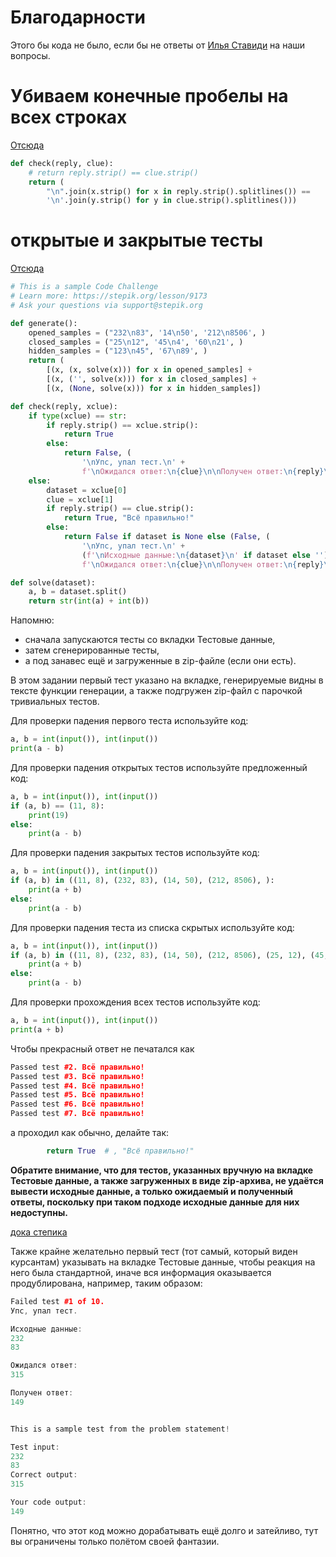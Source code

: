 # Благодарности

Этого бы кода не было, если бы не ответы от [Илья Ставиди](https://stepik.org/users/59311452) на наши вопросы.

# Убиваем конечные пробелы на всех строках

[Отсюда](https://stepik.org/lesson/244445/step/6?unit=490603)
```python
def check(reply, clue):
    # return reply.strip() == clue.strip()
    return (
        "\n".join(x.strip() for x in reply.strip().splitlines()) ==
        '\n'.join(y.strip() for y in clue.strip().splitlines()))
```    

# открытые и закрытые тесты

[Отсюда](https://stepik.org/lesson/394668/step/2?discussion=3510325&unit=383635)

```python
# This is a sample Code Challenge
# Learn more: https://stepik.org/lesson/9173
# Ask your questions via support@stepik.org

def generate():
    opened_samples = ("232\n83", '14\n50', '212\n8506', )
    closed_samples = ("25\n12", '45\n4', '60\n21', )
    hidden_samples = ("123\n45", '67\n89', )
    return (
        [(x, (x, solve(x))) for x in opened_samples] + 
        [(x, ('', solve(x))) for x in closed_samples] + 
        [(x, (None, solve(x))) for x in hidden_samples])

def check(reply, xclue):
    if type(xclue) == str:
        if reply.strip() == xclue.strip():
            return True
        else:
            return False, (
                '\nУпс, упал тест.\n' +
                f'\nОжидался ответ:\n{clue}\n\nПолучен ответ:\n{reply}\n')
    else:
        dataset = xclue[0]
        clue = xclue[1]
        if reply.strip() == clue.strip():
            return True, "Всё правильно!"
        else:
            return False if dataset is None else (False, (
                '\nУпс, упал тест.\n' +
                (f'\nИсходные данные:\n{dataset}\n' if dataset else '') +
                f'\nОжидался ответ:\n{clue}\n\nПолучен ответ:\n{reply}\n'))

def solve(dataset):
    a, b = dataset.split()
    return str(int(a) + int(b))
```    

Напомню:

* сначала запускаются тесты со вкладки Тестовые данные, 
* затем сгенерированные тесты,
* а под занавес ещё и загруженные в zip-файле (если они есть).

В этом задании первый тест указано на вкладке, генерируемые видны в тексте функции генерации, а также подгружен zip-файл с парочкой тривиальных тестов.

Для проверки падения первого теста используйте код:

```python
a, b = int(input()), int(input())
print(a - b)
```

Для проверки падения открытых тестов используйте предложенный код:

```python
a, b = int(input()), int(input())
if (a, b) == (11, 8):
    print(19)
else:
    print(a - b)
```

Для проверки падения закрытых тестов используйте код:

```python
a, b = int(input()), int(input())
if (a, b) in ((11, 8), (232, 83), (14, 50), (212, 8506), ):
    print(a + b)
else:
    print(a - b)
```

Для проверки падения теста из списка скрытых используйте код:


```python
a, b = int(input()), int(input())
if (a, b) in ((11, 8), (232, 83), (14, 50), (212, 8506), (25, 12), (45, 4), (60, 21), ):
    print(a + b)
else:
    print(a - b)
```

Для проверки прохождения всех тестов используйте код:

```python
a, b = int(input()), int(input())
print(a + b)
```

Чтобы прекрасный ответ не печатался как

```cpp
Passed test #2. Всё правильно!
Passed test #3. Всё правильно!
Passed test #4. Всё правильно!
Passed test #5. Всё правильно!
Passed test #6. Всё правильно!
Passed test #7. Всё правильно!
```

а проходил как обычно, делайте так:

```python
        return True  # , "Всё правильно!"
```

**Обратите внимание, что для тестов, указанных вручную на вкладке Тестовые данные, а также загруженных в виде zip-архива, не удаётся вывести исходные данные, а только ожидаемый и полученный ответы, поскольку при таком подходе исходные данные для них недоступны.**

[дока степика](https://stepik.org/lesson/59057/step/3?unit=36621)

Также крайне желательно первый тест (тот самый, который виден курсантам) указывать на вкладке Тестовые данные, чтобы реакция на него была стандартной, иначе вся информация оказывается продублирована, например, таким образом:

```cpp
Failed test #1 of 10. 
Упс, упал тест.

Исходные данные:
232
83

Ожидался ответ:
315

Получен ответ:
149


This is a sample test from the problem statement!

Test input:
232
83
Correct output:
315

Your code output:
149
```
Понятно, что этот код можно дорабатывать ещё долго и затейливо, тут вы ограничены только полётом своей фантазии.


